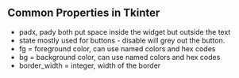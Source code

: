 ## Common Properties in Tkinter

  * padx, pady both put space inside the widget but outside the text
  * state mostly used for buttons - disable will grey out the button.
  * fg = foreground color, can use named colors and hex codes
  * bg = background color, can use named colors and hex codes
  * border_width = integer, width of the border